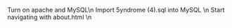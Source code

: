 Turn on apache and MySQL\n
Import 5yndrome (4).sql into MySQL \n
Start navigating with about.html \n
